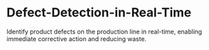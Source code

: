 # Defect-Detection-in-Real-Time
Identify product defects on the production line in real-time, enabling immediate corrective action and reducing waste.
